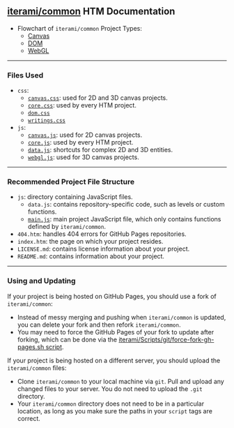 [iterami/common](https://github.com/iterami/common) HTM Documentation
---------------------------------------------------------------------

* Flowchart of `iterami/common` Project Types:
  * [Canvas](https://github.com/iterami/Documentation.htm/blob/gh-pages/common/guides/flowchart-canvas.md)
  * [DOM](https://github.com/iterami/Documentation.htm/blob/gh-pages/common/guides/flowchart-dom.md)
  * [WebGL](https://github.com/iterami/Documentation.htm/blob/gh-pages/common/guides/flowchart-webgl.md)

---

### Files Used
* `css`:
  * [`canvas.css`](https://github.com/iterami/Documentation.htm/blob/gh-pages/common/css/canvas.md): used for 2D and 3D canvas projects.
  * [`core.css`](https://github.com/iterami/Documentation.htm/blob/gh-pages/common/css/core.md): used by every HTM project.
  * [`dom.css`](https://github.com/iterami/Documentation.htm/blob/gh-pages/common/css/dom.md)
  * [`writings.css`](https://github.com/iterami/Documentation.htm/blob/gh-pages/common/css/writings.md)
* `js`:
  * [`canvas.js`](https://github.com/iterami/Documentation.htm/blob/gh-pages/common/js/canvas.md): used for 2D canvas projects.
  * [`core.js`](https://github.com/iterami/Documentation.htm/blob/gh-pages/common/js/core.md): used by every HTM project.
  * [`data.js`](https://github.com/iterami/Documentation.htm/blob/gh-pages/common/js/data.md): shortcuts for complex 2D and 3D entities.
  * [`webgl.js`](https://github.com/iterami/Documentation.htm/blob/gh-pages/common/js/webgl.md): used for 3D canvas projects.

---

### Recommended Project File Structure
* `js`: directory containing JavaScript files.
  * `data.js`: contains repository-specific code, such as levels or custom functions.
  * [`main.js`](https://github.com/iterami/Documentation.htm/blob/gh-pages/common/js/main.md): main project JavaScript file, which only contains functions defined by `iterami/common`.
* `404.htm`: handles 404 errors for GitHub Pages repositories.
* `index.htm`: the page on which your project resides.
* `LICENSE.md`: contains license information about your project.
* `README.md`: contains information about your project.

---

### Using and Updating
If your project is being hosted on GitHub Pages, you should use a fork of `iterami/common`:
* Instead of messy merging and pushing when `iterami/common` is updated, you can delete your fork and then refork `iterami/common`.
* You may need to force the GitHub Pages of your fork to update after forking, which can be done via the [iterami/Scripts/git/force-fork-gh-pages.sh script](https://github.com/iterami/Scripts/blob/master/git/force-fork-gh-pages.sh).

If your project is being hosted on a different server, you should upload the `iterami/common` files:
* Clone `iterami/common` to your local machine via `git`. Pull and upload any changed files to your server. You do not need to upload the `.git` directory.
* Your `iterami/common` directory does not need to be in a particular location, as long as you make sure the paths in your `script` tags are correct.
